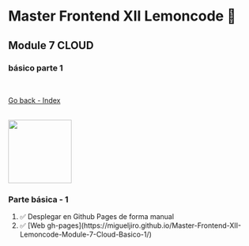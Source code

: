 # Master Frontend XII Lemoncode 🍋

## Module 7 CLOUD
### básico parte 1

<br>

[Go back - Index](https://github.com/MiguelJiRo/Master-Frontend-XII-Lemoncode)

<br>

<img align="center" src="https://media.giphy.com/media/7j2hfyeVcDtf2/giphy.gif" width="128px">

<br>

### Parte básica - 1
<ol>
    <li>✅ Desplegar en Github Pages de forma manual</li>
    <li>✅ [Web gh-pages](https://migueljiro.github.io/Master-Frontend-XII-Lemoncode-Module-7-Cloud-Basico-1/)</li>
</ol>
